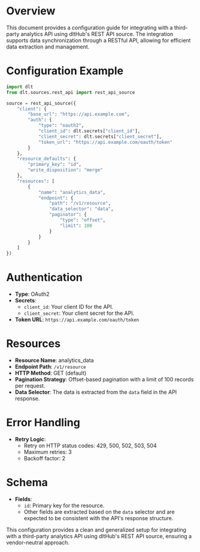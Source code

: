 # Overview

This document provides a configuration guide for integrating with a third-party analytics API using dltHub's REST API source. The integration supports data synchronization through a RESTful API, allowing for efficient data extraction and management.

# Configuration Example

```python
import dlt
from dlt.sources.rest_api import rest_api_source

source = rest_api_source({
    "client": {
        "base_url": "https://api.example.com",
        "auth": {
            "type": "oauth2",
            "client_id": dlt.secrets["client_id"],
            "client_secret": dlt.secrets["client_secret"],
            "token_url": "https://api.example.com/oauth/token"
        }
    },
    "resource_defaults": {
        "primary_key": "id",
        "write_disposition": "merge"
    },
    "resources": [
        {
            "name": "analytics_data",
            "endpoint": {
                "path": "/v1/resource",
                "data_selector": "data",
                "paginator": {
                    "type": "offset",
                    "limit": 100
                }
            }
        }
    ]
})
```

# Authentication

- **Type**: OAuth2
- **Secrets**: 
  - `client_id`: Your client ID for the API.
  - `client_secret`: Your client secret for the API.
- **Token URL**: `https://api.example.com/oauth/token`

# Resources

- **Resource Name**: analytics_data
- **Endpoint Path**: `/v1/resource`
- **HTTP Method**: GET (default)
- **Pagination Strategy**: Offset-based pagination with a limit of 100 records per request.
- **Data Selector**: The data is extracted from the `data` field in the API response.

# Error Handling

- **Retry Logic**: 
  - Retry on HTTP status codes: 429, 500, 502, 503, 504
  - Maximum retries: 3
  - Backoff factor: 2

# Schema

- **Fields**: 
  - `id`: Primary key for the resource.
  - Other fields are extracted based on the `data` selector and are expected to be consistent with the API's response structure.

This configuration provides a clean and generalized setup for integrating with a third-party analytics API using dltHub's REST API source, ensuring a vendor-neutral approach.